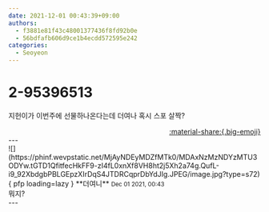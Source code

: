 ```yaml
---
date: 2021-12-01 00:43:39+09:00
authors:
  - f3881e81f43c48001377436f8fd92b0e
  - 56bdfafb606d9ce1b4ecdd572595e242
categories:
  - Seoyeon
---
```


# 2-95396513

<div class="post-container" markdown="1">
<div class="content-container md-sidebar__scrollwrap" markdown="1">

지헌이가 이번주에 선물하나온다는데 더여나 혹시 스포 살짝?

</div>
</div>

<div style="text-align: right;" markdown="1">
<a href="https://weverse.io/fromis9/fanpost/2-95396513" style="text-align: right;">:material-share:{.big-emoji}</a>
</div>
---

<div class="comments-container md-sidebar__scrollwrap" markdown="1">
<div class="comment" markdown="1">
<div class='id-container' markdown="1">
![](https://phinf.wevpstatic.net/MjAyNDEyMDZfMTk0/MDAxNzMzNDYzMTU3ODYw.tGTD1QfitfecHkFF9-zI4fL0xnXf8VH8ht2j5Xh2a74g.QufL-i9_92XbdgbPBLGEpzXIrDqS4JTDRCqprDbYdJIg.JPEG/image.jpg?type=s72){ pfp loading=lazy }
**<span class="artist">더여니</span>** <small>Dec 01 2021, 00:43</small><br>
</div>
<div class='comment-body' markdown="1">
뭐지?
</div>
</div>
</div>
---
